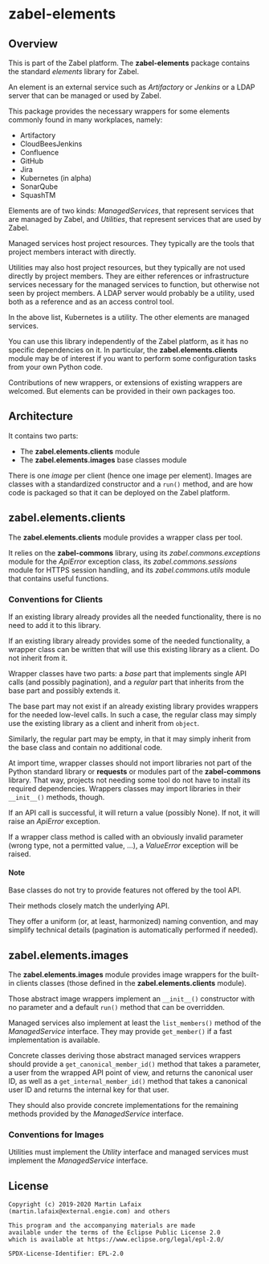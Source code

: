 # zabel-elements

## Overview

This is part of the Zabel platform.  The **zabel-elements** package
contains the standard _elements_ library for Zabel.

An element is an external service such as _Artifactory_ or _Jenkins_ or a
LDAP server that can be managed or used by Zabel.

This package provides the necessary wrappers for some elements commonly
found in many workplaces, namely:

- Artifactory
- CloudBeesJenkins
- Confluence
- GitHub
- Jira
- Kubernetes (in alpha)
- SonarQube
- SquashTM

Elements are of two kinds: _ManagedServices_, that represent services that are
managed by Zabel, and _Utilities_, that represent services that are used by Zabel.

Managed services host project resources.  They typically are the tools that project
members interact with directly.

Utilities may also host project resources, but they typically are not used directly
by project members.  They are either references or infrastructure services necessary
for the managed services to function, but otherwise not seen by project members.
A LDAP server would probably be a utility, used both as a reference and as an access
control tool.

In the above list, Kubernetes is a utility.  The other elements are managed services.

You can use this library independently of the Zabel platform, as it has no
specific dependencies on it.  In particular, the **zabel.elements.clients**
module may be of interest if you want to perform some configuration tasks
from your own Python code.

Contributions of new wrappers, or extensions of existing wrappers are welcomed.
But elements can be provided in their own packages too.

## Architecture

It contains two parts:

- The **zabel.elements.clients** module
- The **zabel.elements.images** base classes module

There is one _image_ per client (hence one image per element).  Images are
classes with a standardized constructor and a `run()` method, and are how
code is packaged so that it can be deployed on the Zabel platform.

## zabel.elements.clients

The **zabel.elements.clients** module provides a wrapper class per
tool.

It relies on the **zabel-commons** library, using its
_zabel.commons.exceptions_ module for the _ApiError_ exception class,
its _zabel.commons.sessions_ module for HTTPS session handling,
and its _zabel.commons.utils_ module that contains useful functions.

### Conventions for Clients

If an existing library already provides all the needed functionality,
there is no need to add it to this library.

If an existing library already provides some of the needed
functionality, a wrapper class can be written that will use this
existing library as a client.  Do not inherit from it.

Wrapper classes have two parts: a _base_ part that implements single
API calls (and possibly pagination), and a _regular_ part that
inherits from the base part and possibly extends it.

The base part may not exist if an already existing library
provides wrappers for the needed low-level calls.  In such a
case, the regular class may simply use the existing library as
a client and inherit from `object`.

Similarly, the regular part may be empty, in that it may simply inherit
from the base class and contain no additional code.

At import time, wrapper classes should not import libraries not part of
the Python standard library or **requests** or modules part of the
**zabel-commons** library.  That way, projects not needing some tool do
not have to install its required dependencies.  Wrappers classes may
import libraries in their `__init__()` methods, though.

If an API call is successful, it will return a value (possibly None).
If not, it will raise an _ApiError_ exception.

If a wrapper class method is called with an obviously invalid parameter
(wrong type, not a permitted value, ...), a _ValueError_ exception will
be raised.

#### Note

Base classes do not try to provide features not offered by the tool API.

Their methods closely match the underlying API.

They offer a uniform (or, at least, harmonized) naming convention,
and may simplify technical details (pagination is automatically
performed if needed).

## zabel.elements.images

The **zabel.elements.images** module provides image wrappers for the
built-in clients classes (those defined in the **zabel.elements.clients**
module).

Those abstract image wrappers implement an `__init__()` constructor with
no parameter and a default `run()` method that can be overridden.

Managed services also implement at least the `list_members()` method of
the _ManagedService_ interface.  They may provide `get_member()` if a
fast implementation is available.

Concrete classes deriving those abstract managed services wrappers
should provide a `get_canonical_member_id()` method that takes a
parameter, a user from the wrapped API point of view, and returns the
canonical user ID, as well as a `get_internal_member_id()` method that
takes a canonical user ID and returns the internal key for that user.

They should also provide concrete implementations for the remaining
methods provided by the _ManagedService_ interface.

### Conventions for Images

Utilities must implement the _Utility_ interface and managed services
must implement the _ManagedService_ interface.

## License

```text
Copyright (c) 2019-2020 Martin Lafaix (martin.lafaix@external.engie.com) and others

This program and the accompanying materials are made
available under the terms of the Eclipse Public License 2.0
which is available at https://www.eclipse.org/legal/epl-2.0/

SPDX-License-Identifier: EPL-2.0
```
